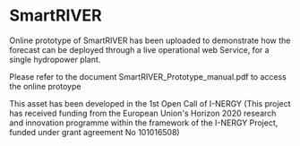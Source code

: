 # SmartRIVER
Online prototype of SmartRIVER has been uploaded to demonstrate how the forecast can be deployed through a  live operational web Service, for a single hydropower plant.

Please refer to the document   SmartRIVER_Prototype_manual.pdf     to access the online protoype

This asset has been developed in the 1st Open Call of I-NERGY (This project has received funding from the European Union's Horizon 2020 research and innovation programme within the framework of the I-NERGY Project, funded under grant agreement No 101016508)
